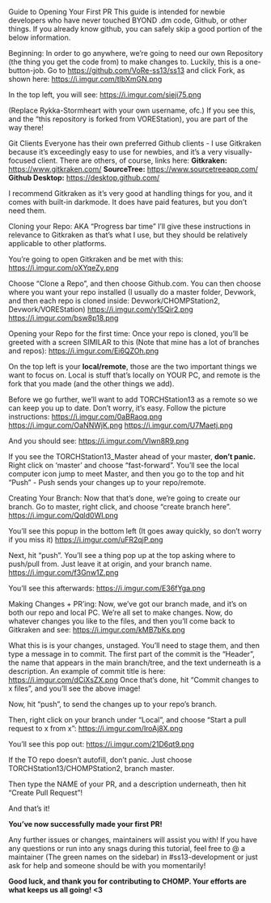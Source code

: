 Guide to Opening Your First PR
This guide is intended for newbie developers who have never touched BYOND .dm code, Github, or other things. If you already know github, you can safely skip a good portion of the below information.

Beginning:
In order to go anywhere, we’re going to need our own Repository (the thing you get the code from) to make changes to. Luckily, this is a one-button-job. Go to https://github.com/VoRe-ss13/ss13 and click Fork, as shown here:
https://i.imgur.com/tIbXmGN.png

In the top left, you will see:
https://i.imgur.com/sieji75.png

(Replace Rykka-Stormheart with your own username, ofc.) If you see this, and the “this repository is forked from VOREStation), you are part of the way there!

Git Clients
Everyone has their own preferred Github clients - I use Gitkraken because it’s exceedingly easy to use for newbies, and it’s a very visually-focused client. There are others, of course, links here:
**Gitkraken:** https://www.gitkraken.com/
**SourceTree:** https://www.sourcetreeapp.com/
**Github Desktop:** https://desktop.github.com/

I recommend Gitkraken as it’s very good at handling things for you, and it comes with built-in darkmode. It does have paid features, but you don’t need them.

Cloning your Repo: AKA “Progress bar time”
I’ll give these instructions in relevance to Gitkraken as that’s what I use, but they should be relatively applicable to other platforms.

You’re going to open Gitkraken and be met with this:
https://i.imgur.com/oXYqeZy.png

Choose “Clone a Repo”, and then choose Github.com. You can then choose where you want your repo installed (I usually do a master folder, Devwork, and then each repo is cloned inside: Devwork/CHOMPStation2, Devwork/VOREStation)
https://i.imgur.com/y15Qir2.png
https://i.imgur.com/bsw8p18.png



Opening your Repo for the first time:
Once your repo is cloned, you’ll be greeted with a screen SIMILAR to this (Note that mine has a lot of branches and repos):
https://i.imgur.com/Ei6QZOh.png

On the top left is your **local/remote**, those are the two important things we want to focus on.
Local is stuff that’s locally on YOUR PC, and remote is the fork that you made (and the other things we add).

Before we go further, we’ll want to add TORCHStation13 as a remote so we can keep you up to date. Don’t worry, it’s easy.
Follow the picture instructions:
https://i.imgur.com/0aBRaoq.png
https://i.imgur.com/OaNNWjK.png
https://i.imgur.com/U7Maetj.png

And you should see:
https://i.imgur.com/Vlwn8R9.png

If you see the TORCHStation13_Master ahead of your master, **don’t panic.** Right click on ‘master’ and choose “fast-forward”. You’ll see the local computer icon jump to meet Master, and then you go to the top and hit “Push” - Push sends your changes up to your repo/remote.

Creating Your Branch:
Now that that’s done, we’re going to create our branch.
Go to master, right click, and choose “create branch here”.
https://i.imgur.com/Qqld0WI.png

You’ll see this popup in the bottom left (It goes away quickly, so don’t worry if you miss it)
https://i.imgur.com/uFR2qjP.png

Next, hit “push”. You’ll see a thing pop up at the top asking where to push/pull from. Just leave it at origin, and your branch name.
https://i.imgur.com/f3Gnw1Z.png

You’ll see this afterwards:
https://i.imgur.com/E36fYga.png

Making Changes + PR’ing:
Now, we’ve got our branch made, and it’s on both our repo and local PC. We’re all set to make changes. Now, do whatever changes you like to the files, and then you’ll come back to Gitkraken and see:
https://i.imgur.com/kMB7bKs.png

What this is is your changes, unstaged. You’ll need to stage them, and then type a message in to commit. The first part of the commit is the “Header”, the name that appears in the main branch/tree, and the text underneath is a description.
An example of commit title is here: https://i.imgur.com/dCiXsZX.png
Once that’s done, hit “Commit changes to x files”, and you’ll see the above image!

Now, hit “push”, to send the changes up to your repo’s branch.

Then, right click on your branch under “Local”, and choose “Start a pull request to x from x”:
https://i.imgur.com/lroAj8X.png

You’ll see this pop out:
https://i.imgur.com/21D6qt9.png

If the TO repo doesn’t autofill, don’t panic. Just choose TORCHStation13/CHOMPStation2, branch master.

Then type the NAME of your PR, and a description underneath, then hit “Create Pull Request”!

And that’s it! 

**You’ve now successfully made your first PR!** 

Any further issues or changes, maintainers will assist you with! If you have any questions or run into any snags during this tutorial, feel free to @ a maintainer (The green names on the sidebar) in #ss13-development or just ask for help and someone should be with you momentarily!

**Good luck, and thank you for contributing to CHOMP. Your efforts are what keeps us all going! <3**
